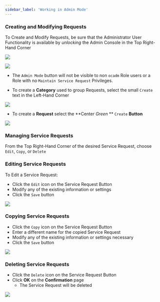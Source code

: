 ```yaml
---
sidebar_label: 'Working in Admin Mode'
---
```


### Creating and Modifying Requests

To Create and Modify Requests, be sure that the Administrator User Functionality is available by *unlocking* the Admin Console in the Top Right-Hand Corner

![](../static/imgbasic/SelfServiceAdminLocked.png)

![](../static/imgbasic/SelfServiceAdminUnlocked.png)

* The ```Admin Mode``` button will not be visible to non ```ocadm``` Role users or a Role with no ```Maintain Service Request``` Privileges.

* To create a **Category** used to group Requests, select the small ```Create``` text in the Left-Hand Corner

![](../static/imgbasic/SelfServiceCreateCategory.png)

* To create a **Request** select the **Center *Green* ** ```Create``` **Button**

![](../static/imgbasic/SelfServiceCreateRequest.png)

### Managing Service Requests

From the Top Right-Hand Corner of the desired Service Request, choose ```Edit```, ```Copy```, or ```Delete```

### Editing Service Requests

To Edit a Service Request:

* Click the ```Edit``` icon on the Service Request Button
* Modify any of the existing information or settings
* Click the ```Save``` button

![](../static/imgbasic/SelfServiceEditRequest.png)

### Copying Service Requests

* Click the ```Copy``` icon on the Service Request Button
* Enter a different name for the copied Service Request
* Modify any of the existing information or settings necessary
* Click the ```Save``` button

![](../static/imgbasic/SelfServiceCopyRequest.png)

### Deleting Service Requests

* Click the ```Delete``` icon on the Service Request Button
* Click **OK** on the **Confirmation** page 
    * The Service Request will be deleted

![](../static/imgbasic/SelfServiceDeleteRequest.png)

